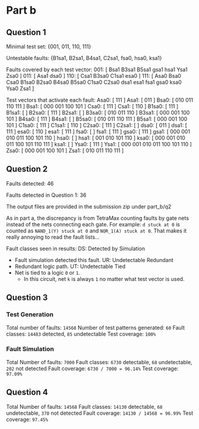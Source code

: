 # Part b
## Question 1
Minimal test set:
{001, 011, 110, 111}

Untestable faults:
{B1sa1, B2sa1, B4sa1, C2sa1, fsa0, hsa0, ksa1}

Faults covered by each test vector:
001: [ Bsa1 B3sa1 B5sa1 gsa1 hsa1 Ysa1 Zsa0 ]
011: [ Asa1 dsa0 ]
110: [ Csa1 B3sa0 C1sa1 esa0 ]
111: [ Asa0 Bsa0 Csa0 B1sa0 B2sa0 B4sa0 B5sa0 C1sa0 C2sa0 dsa1 esa1 fsa1 gsa0 ksa0 Ysa0 Zsa1 ]

Test vectors that activate each fault:
Asa0: [ 111 ]
Asa1: [ 011 ]
Bsa0: [ 010 011 110 111 ]
Bsa1: [ 000 001 100 101 ]
Csa0: [ 111 ]
Csa1: [ 110 ]
B1sa0: [ 111 ]
B1sa1: [ ]
B2sa0: [ 111 ]
B2sa1: [ ]
B3sa0: [ 010 011 110 ]
B3sa1: [ 000 001 100 101 ]
B4sa0: [ 111 ]
B4sa1: [ ]
B5sa0: [ 010 011 110 111 ]
B5sa1: [ 000 001 100 101 ]
C1sa0: [ 111 ]
C1sa1: [ 110 ]
C2sa0: [ 111 ]
C2sa1: [ ]
dsa0: [ 011 ]
dsa1: [ 111 ]
esa0: [ 110 ]
esa1: [ 111 ]
fsa0: [ ]
fsa1: [ 111 ]
gsa0: [ 111 ]
gsa1: [ 000 001 010 011 100 101 110 ]
hsa0: [ ]
hsa1: [ 001 010 101 110 ]
ksa0: [ 000 001 010 011 100 101 110 111 ]
ksa1: [ ]
Ysa0: [ 111 ]
Ysa1: [ 000 001 010 011 100 101 110 ]
Zsa0: [ 000 001 100 101 ]
Zsa1: [ 010 011 110 111 ]

## Question 2
Faults detected: 46

Faults detected in Question 1: 36

The output files are provided in the submission zip under part_b/q2


As in part a, the discrepancy is from TetraMax counting faults by gate nets instead of the nets connecting each gate.
For example: `d stuck at 0` is counted as `NAND_1(Y) stuck at 0` and `NOR_1(A) stuck at 0`.
That makes it really annoying to read the fault lists...

Fault classes seen in results:
DS: Detected by Simulation
- Fault simulation detected this fault.
UR: Undetectable Redundant
- Redundant logic path.
UT: Undetectable Tied
- Net is tied to a logic `0` or `1`.
  - In this circuit, net `k` is always `1` no matter what test vector is used.

## Question 3
### Test Generation
Total number of faults: `14568`
Number of test patterns generated: `60`
Fault classes: `14483` detected, `85` undetectable
Test coverage: `100%`

### Fault Simulation
Total Number of faults: `7000`
Fault classes: `6730` detectable, `68` undetectable, `202` not detected
Fault coverage: `6730 / 7000 = 96.14%`
Test coverage: `97.09%`

## Question 4
Total Number of faults: `14568`
Fault classes: `14130` detectable, `68` undetectable, `370` not detected
Fault coverage: `14130 / 14568 = 96.99%`
Test coverage: `97.45%`